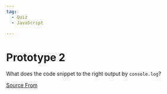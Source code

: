 ```yaml
---
tag:
  - Quiz
  - JavaScript

---
```

  
# Prototype 2

What does the code snippet to the right output by `console.log`?


[Source From](https://bigfrontend.dev/quiz/prototype2)

  